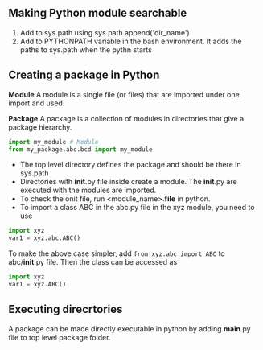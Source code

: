 ## Making Python module searchable

1. Add to sys.path using sys.path.append('dir_name')
1. Add to PYTHONPATH variable in the bash environment. It adds the paths to sys.path when the pythn starts

## Creating a package in Python

__Module__ A module is a single file (or files) that are imported under one import and used. 

__Package__ A package is a collection of modules in directories that give a package hierarchy.

```py
import my_module # Module
from my_package.abc.bcd import my_module
```

* The top level directory defines the package and should be there in sys.path
* Directories with __init__.py file inside create a module. The __init__.py are executed with the modules are imported. 
* To check the onit file, run <module_name>.__file__ in python. 
* To import a class ABC in the abc.py file in the xyz module, you need to use 
```py 
import xyz
var1 = xyz.abc.ABC()
```
To make the above case simpler, add ```from xyz.abc import ABC``` to abc/__init__.py file. Then the class can be accessed as 
```py 
import xyz
var1 = xyz.ABC()
```
## Executing direcrtories
A package can be made directly executable in python by adding __main__.py file to top level package folder.

